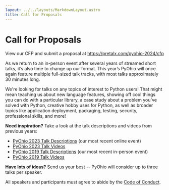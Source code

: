 ```yaml
---
layout: ../../layouts/MarkdownLayout.astro
title: Call for Proposals
---
```


# Call for Proposals

View our CFP and submit a proposal at https://pretalx.com/pyohio-2024/cfp

As we return to an in-person event after several years of streamed short talks, it’s also time to change up our format. This year’s PyOhio will once again feature multiple full-sized talk tracks, with most talks approximately 30 minutes long.

We're looking for talks on any topics of interest to Python users! That might mean teaching us about new language features, showing off cool things you can do with a particular library, a case study about a problem you've solved with Python, creative hobby uses for Python, as well as broader topics like application deployment, packaging, testing, security, professional skills, and more!

**Need inspiration?** Take a look at the talk descriptions and videos from previous years:

- [PyOhio 2023 Talk Descriptions](https://www.pyohio.org/2023/talks/schedule/) (our most recent online event)
- [PyOhio 2023 Talk Videos](https://www.youtube.com/playlist?list=PL2k6bbM_wgjvpaFWOp1Jao78LqMzlZ3Gl)
- [PyOhio 2019 Talk Descriptions](https://www.pyohio.org/2019/events/talks) (our most recent in-person event)
- [PyOhio 2019 Talk Videos](https://www.youtube.com/playlist?list=PL2k6bbM_wgjunoCzex5Sbn3p1r7PFuZ8X)

**Have lots of ideas?** Send us your best -- PyOhio will consider up to three talks per speaker.

All speakers and participants must agree to abide by the [Code of Conduct](https://www.pyohio.org/code-of-conduct/).
